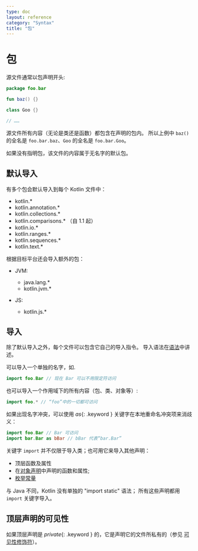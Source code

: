 ```yaml
---
type: doc
layout: reference
category: "Syntax"
title: "包"
---
```


# 包

源文件通常以包声明开头:

``` kotlin
package foo.bar

fun baz() {}

class Goo {}

// ……
```

源文件所有内容（无论是类还是函数）都包含在声明的包内。
所以上例中 `baz()` 的全名是 `foo.bar.baz`、`Goo` 的全名是 `foo.bar.Goo`。

如果没有指明包，该文件的内容属于无名字的默认包。

## 默认导入

有多个包会默认导入到每个 Kotlin 文件中：

- kotlin.*
- kotlin.annotation.*
- kotlin.collections.*
- kotlin.comparisons.*  （自 1.1 起）
- kotlin.io.*
- kotlin.ranges.*
- kotlin.sequences.*
- kotlin.text.*

根据目标平台还会导入额外的包：

- JVM:
  - java.lang.*
  - kotlin.jvm.*

- JS:    
  - kotlin.js.*

## 导入

除了默认导入之外，每个文件可以包含它自己的导入指令。
导入语法在[语法](grammar.html#import)中讲述。

可以导入一个单独的名字，如.

``` kotlin
import foo.Bar // 现在 Bar 可以不用限定符访问
```

也可以导入一个作用域下的所有内容（包、类、对象等）:

``` kotlin
import foo.* // “foo”中的一切都可访问
```

如果出现名字冲突，可以使用 *as*{: .keyword } 关键字在本地重命名冲突项来消歧义：

``` kotlin
import foo.Bar // Bar 可访问
import bar.Bar as bBar // bBar 代表“bar.Bar”
```

关键字 `import` 并不仅限于导入类；也可用它来导入其他声明：

  * 顶层函数及属性
  * 在[对象声明](object-declarations.html#对象声明)中声明的函数和属性;
  * [枚举常量](enum-classes.html)

与 Java 不同，Kotlin 没有单独的 "import static" 语法； 所有这些声明都用 `import` 关键字导入。

## 顶层声明的可见性

如果顶层声明是 *private*{: .keyword } 的，它是声明它的文件所私有的（参见 [可见性修饰符](visibility-modifiers.html)）。
